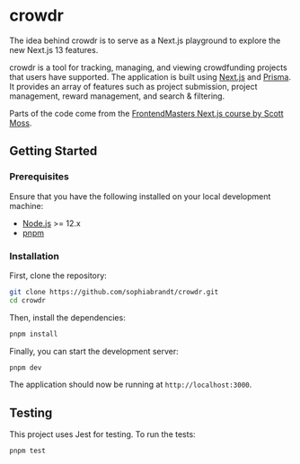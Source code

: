 # crowdr

The idea behind crowdr is to serve as a Next.js playground to explore the new Next.js 13 features.

crowdr is a tool for tracking, managing, and viewing crowdfunding projects that users have supported. The application is built using [Next.js](https://nextjs.org) and [Prisma](https://www.prisma.io/). It provides an array of features such as project submission, project management, reward management, and search & filtering.

Parts of the code come from the [FrontendMasters Next.js course by Scott Moss](https://frontendmasters.com/courses/fullstack-app-next-v2/dashboard-home-page/).

## Getting Started

### Prerequisites

Ensure that you have the following installed on your local development machine:

- [Node.js](https://nodejs.org/en/) >= 12.x
- [pnpm](https://pnpm.io)

### Installation

First, clone the repository:

```bash
git clone https://github.com/sophiabrandt/crowdr.git
cd crowdr
```

Then, install the dependencies:

```bash
pnpm install
```

Finally, you can start the development server:

```bash
pnpm dev
```

The application should now be running at `http://localhost:3000`.

## Testing

This project uses Jest for testing. To run the tests:

```bash
pnpm test
```
